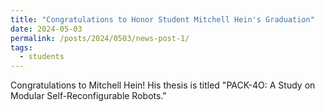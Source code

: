 ```yaml
---
title: "Congratulations to Honor Student Mitchell Hein's Graduation"
date: 2024-05-03
permalink: /posts/2024/0503/news-post-1/
tags:
  - students
---
```


Congratulations to Mitchell Hein! His thesis is titled "PACK-4O: A Study on Modular Self-Reconfigurable Robots."
